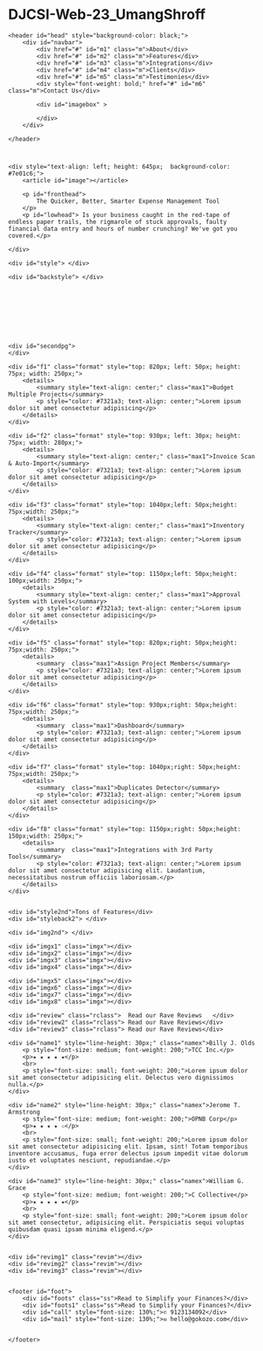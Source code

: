# DJCSI-Web-23_UmangShroff
<!DOCTYPE html>
<html lang="en">
<head>
    <meta charset="UTF-8">
    <meta name="viewport" content="width=device-width, initial-scale=1.0">
    <title>Demo1</title>
    <link rel="stylesheet" href="UmangShroff.css">
</head>
<body>

    <header id="head" style="background-color: black;">
        <div id="navbar">
            <div href="#" id="m1" class="m">About</div>
            <div href="#" id="m2" class="m">Features</div>
            <div href="#" id="m3" class="m">Integrations</div>
            <div href="#" id="m4" class="m">Clients</div>
            <div href="#" id="m5" class="m">Testimonies</div>
            <div style="font-weight: bold;" href="#" id="m6" class="m">Contact Us</div>
    
            <div id="imagebox" >
            
            </div>
        </div>
        
    </header>

    

    <div style="text-align: left; height: 645px;  background-color: #7e01c6;">
        <article id="image"></article>
        
        <p id="fronthead">
            The Quicker, Better, Smarter Expense Management Tool
        </p>
        <p id="lowhead"> Is your business caught in the red-tape of endless paper trails, the rigmarole of stuck approvals, faulty financial data entry and hours of number crunching? We've got you covered.</p>

    </div>

    <div id="style"> </div>

    <div id="backstyle"> </div>
    








    <div id="secondpg">
    </div>

    <div id="f1" class="format" style="top: 820px; left: 50px; height: 75px; width: 250px;"> 
        <details>
            <summary style="text-align: center;" class="max1">Budget Multiple Projects</summary>
            <p style="color: #7321a3; text-align: center;">Lorem ipsum dolor sit amet consectetur adipisicing</p>
        </details>    
    </div>

    <div id="f2" class="format" style="top: 930px; left: 30px; height: 75px; width: 280px;">
        <details>
            <summary style="text-align: center;" class="max1">Invoice Scan & Auto-Import</summary>
            <p style="color: #7321a3; text-align: center;">Lorem ipsum dolor sit amet consectetur adipisicing</p>
        </details>
    </div>

    <div id="f3" class="format" style="top: 1040px;left: 50px;height: 75px;width: 250px;">
        <details>
            <summary style="text-align: center;" class="max1">Inventory Tracker</summary>
            <p style="color: #7321a3; text-align: center;">Lorem ipsum dolor sit amet consectetur adipisicing</p>
        </details>
    </div>

    <div id="f4" class="format" style="top: 1150px;left: 50px;height: 100px;width: 250px;">
        <details>
            <summary style="text-align: center;" class="max1">Approval System with Levels</summary>
            <p style="color: #7321a3; text-align: center;">Lorem ipsum dolor sit amet consectetur adipisicing</p>
        </details>
    </div>

    <div id="f5" class="format" style="top: 820px;right: 50px;height: 75px;width: 250px;">
        <details>
            <summary  class="max1">Assign Project Members</summary>
            <p style="color: #7321a3; text-align: center;">Lorem ipsum dolor sit amet consectetur adipisicing</p>
        </details>
    </div>

    <div id="f6" class="format" style="top: 930px;right: 50px;height: 75px;width: 250px;">
        <details>
            <summary  class="max1">Dashboard</summary>
            <p style="color: #7321a3; text-align: center;">Lorem ipsum dolor sit amet consectetur adipisicing</p>
        </details>
    </div>

    <div id="f7" class="format" style="top: 1040px;right: 50px;height: 75px;width: 250px;">
        <details>
            <summary  class="max1">Duplicates Detector</summary>
            <p style="color: #7321a3; text-align: center;">Lorem ipsum dolor sit amet consectetur adipisicing</p>
        </details>
    </div>

    <div id="f8" class="format" style="top: 1150px;right: 50px;height: 150px;width: 250px;">
        <details>
            <summary  class="max1">Integrations with 3rd Party Tools</summary>
            <p style="color: #7321a3; text-align: center;">Lorem ipsum dolor sit amet consectetur adipisicing elit. Laudantium, necessitatibus nostrum officiis laboriosam.</p>
        </details>
    </div>

    
    <div id="style2nd">Tons of Features</div>
    <div id="styleback2"> </div>

    <div id="img2nd"> </div>

    <div id="imgx1" class="imgx"></div>
    <div id="imgx2" class="imgx"></div>
    <div id="imgx3" class="imgx"></div>
    <div id="imgx4" class="imgx"></div>

    <div id="imgx5" class="imgx"></div>
    <div id="imgx6" class="imgx"></div>
    <div id="imgx7" class="imgx"></div>
    <div id="imgx8" class="imgx"></div>

    <div id="review" class="rclass">  Read our Rave Reviews   </div>
    <div id="review2" class="rclass"> Read our Rave Reviews</div>
    <div id="review3" class="rclass"> Read our Rave Reviews</div>

    <div id="name1" style="line-height: 30px;" class="namex">Billy J. Olds 
        <p style="font-size: medium; font-weight: 200;">TCC Inc.</p>
        <p>★ ★ ★ ★ ★</p>
        <br>
        <p style="font-size: small; font-weight: 200;">Lorem ipsum dolor sit amet consectetur adipisicing elit. Delectus vero dignissimos nulla.</p>
    </div>
    
    <div id="name2" style="line-height: 30px;" class="namex">Jerome T. Armstrong
        <p style="font-size: medium; font-weight: 200;">OPNB Corp</p>
        <p>★ ★ ★ ★ ✩</p>
        <br>
        <p style="font-size: small; font-weight: 200;">Lorem ipsum dolor sit amet consectetur adipisicing elit. Ipsam, sint! Totam temporibus inventore accusamus, fuga error delectus ipsum impedit vitae dolorum iusto et voluptates nesciunt, repudiandae.</p>
    </div>
        
    <div id="name3" style="line-height: 30px;" class="namex">William G. Grace
        <p style="font-size: medium; font-weight: 200;">C Collective</p>
        <p>★ ★ ★ ★ ★</p>
        <br>
        <p style="font-size: small; font-weight: 200;">Lorem ipsum dolor sit amet consectetur, adipisicing elit. Perspiciatis sequi voluptas quibusdam quasi ipsam minima eligend.</p>
    </div>


    <div id="revimg1" class="revim"></div>
    <div id="revimg2" class="revim"></div>
    <div id="revimg3" class="revim"></div>


    <footer id="foot">
        <div id="foots" class="ss">Read to Simplify your Finances?</div>
        <div id="foots1" class="ss">Read to Simplify your Finances?</div>
        <div id="call" style="font-size: 130%;">✆ 9123134092</div>
        <div id="mail" style="font-size: 130%;">✉ hello@gokozo.com</div>
        
        
    </footer>

        




    
    
</body>
</html>
